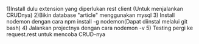 1)Install dulu extension yang diperlukan rest client (Untuk menjalankan CRUDnya) 
2)Bikin database "article" menggunakan mysql
3) Install nodemon dengan cara npm install -g nodemon(Dapat diinstal melalui git bash)
4) Jalankan projectnya dengan cara nodemon -v
5) Testing pergi ke request.rest untuk mencoba CRUD-nya
